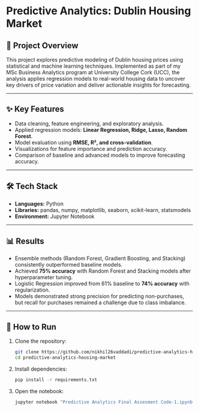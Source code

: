 # Predictive Analytics: Dublin Housing Market  

## 📌 Project Overview  
This project explores predictive modeling of Dublin housing prices using statistical and machine learning techniques. Implemented as part of my MSc Business Analytics program at University College Cork (UCC), the analysis applies regression models to real-world housing data to uncover key drivers of price variation and deliver actionable insights for forecasting.  

---

## ✨ Key Features  
- Data cleaning, feature engineering, and exploratory analysis.  
- Applied regression models: **Linear Regression, Ridge, Lasso, Random Forest**.  
- Model evaluation using **RMSE, R², and cross-validation**.  
- Visualizations for feature importance and prediction accuracy.  
- Comparison of baseline and advanced models to improve forecasting accuracy.  

---

## 🛠 Tech Stack  
- **Languages:** Python  
- **Libraries:** pandas, numpy, matplotlib, seaborn, scikit-learn, statsmodels  
- **Environment:** Jupyter Notebook  

---

## 📊 Results  
- Ensemble methods (Random Forest, Gradient Boosting, and Stacking) consistently outperformed baseline models.  
- Achieved **75% accuracy** with Random Forest and Stacking models after hyperparameter tuning.  
- Logistic Regression improved from 61% baseline to **74% accuracy** with regularization.  
- Models demonstrated strong precision for predicting non-purchases, but recall for purchases remained a challenge due to class imbalance.  
 

---

## 🚀 How to Run  
1. Clone the repository:  
   ```bash
   git clone https://github.com/nikhil26vaddadi/predictive-analytics-housing-market.git
   cd predictive-analytics-housing-market
2. Install dependencies:
   ```bash
   pip install -r requirements.txt
3. Open the notebook:
   ```bash
   jupyter notebook "Predictive Analytics Final Assesment Code-1.ipynb"
